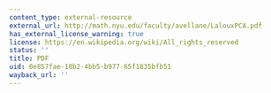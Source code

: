 ```yaml
---
content_type: external-resource
external_url: http://math.nyu.edu/faculty/avellane/LalouxPCA.pdf
has_external_license_warning: true
license: https://en.wikipedia.org/wiki/All_rights_reserved
status: ''
title: PDF
uid: 0e857fae-18b2-4bb5-b977-65f1835bfb51
wayback_url: ''
---
```

